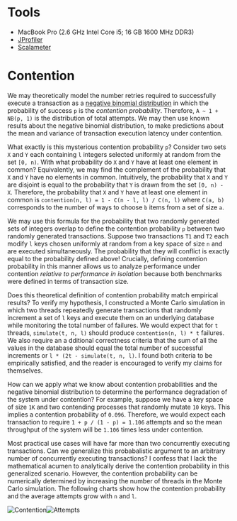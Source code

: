 # Tools
- MacBook Pro (2.6 GHz Intel Core i5; 16 GB 1600 MHz DDR3)
- [JProfiler][1]
- [Scalameter][2]

# Contention
We may theoretically model the number retries required to successfully execute a transaction as a
[negative binomial distribution][3] in which the probability of success ```p``` is the *contention 
probability*. Therefore, ```A ~ 1 + NB(p, 1)``` is the distribution of total attempts. We 
may then use known results about the negative binomial distribution, to make predictions 
about the mean and variance of transaction execution latency under contention. 

What exactly is this mysterious contention probability ```p```? Consider two sets ```X``` and 
```Y``` each containing ```l``` integers selected uniformly at random from the set ```[0, n)```. 
With what probability do ```X``` and ```Y``` have at least one element in common? Equivalently, we 
may find the complement of the probability that ```X``` and ```Y``` have no elements in common. 
Intuitively, the probability that ```X``` and ```Y``` are disjoint is equal to the probability that 
```Y``` is drawn from the set ```[0, n) - X```. Therefore, the probability that ```X``` and ```Y``` 
have at least one element in common is ```contention(n, l) = 1 - C(n - l, l) / C(n, l)``` where 
```C(a, b)``` corresponds to the number of ways to choose ```b``` items from a set of size ```a```.

We may use this formula for the probability that two randomly generated sets of integers overlap to
define the contention probability ```p``` between two randomly generated transactions. Suppose two
transactions ```T1``` and ```T2``` each modify ```l``` keys chosen uniformly at random from a key
space of size ```n``` and are executed simultaneously. The probability that they will conflict is
exactly equal to the probability defined above! Crucially, defining contention probability in this
manner allows us to analyze performance under contention *relative to performance in isolation*
because both benchmarks were defined in terms of transaction size. 

Does this theoretical definition of contention probability match empirical results? To verify my
hypothesis, I constructed a Monte Carlo simulation in which two threads repeatedly generate 
transactions that randomly increment a set of ```l``` keys and execute them on an underlying 
database while monitoring the total number of failures. We would expect that for ```t``` threads,
```simulate(t, n, l)``` should produce ```contention(n, l) * t``` failures. We also require an a
dditional correctness criteria that the sum of all the values in the database should equal the total 
number of successful increments or ```l * (2t - simulate(t, n, l)```. I found both criteria to be 
empirically satisfied, and the reader is encouraged to verify my claims for themselves.

How can we apply what we know about contention probabilities and the negative binomial distribution
to determine the performance degradation of the system under contention? For example, suppose we 
have a key space of size ```1K``` and two contending processes that randomly mutate ```10``` keys.
This implies a contention probability of ```0.096```. Therefore, we would expect each transaction to 
require ```1 + p / (1 - p) = 1.106``` attempts and so the mean throughput of the system will be 
```1.106``` times less under contention.

Most practical use cases will have far more than two concurrently executing transactions. Can we
generalize this probabalistic argument to an arbitrary number of concurrently executing 
transactions? I confess that I lack the mathematical acumen to analytically derive the contention
probability in this generalized scenario. However, the contention probability can be numerically
determined by increasing the number of threads in the Monte Carlo simulation. The following charts
show how the contention probability and the average attempts grow with ```n``` and ```l```.

![Contention](../beaker-assets/images/benchmark-contention.png "Contention")![Attempts](../beaker-assets/images/benchmark-attempts.png "Attempts")

[1]: https://www.ej-technologies.com/products/jprofiler/overview.html
[2]: https://scalameter.github.io/
[3]: https://en.wikipedia.org/wiki/Negative_binomial_distribution

